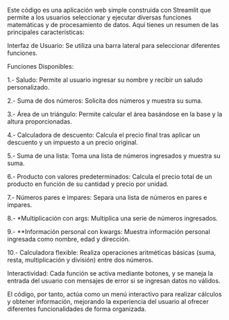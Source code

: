 Este código es una aplicación web simple construida con Streamlit que permite a los usuarios seleccionar y ejecutar diversas funciones matemáticas y de procesamiento de datos. Aquí tienes un resumen de las principales características:

Interfaz de Usuario: Se utiliza una barra lateral para seleccionar diferentes funciones.

Funciones Disponibles:

  1.- Saludo: Permite al usuario ingresar su nombre y recibir un saludo personalizado.
  
  2.- Suma de dos números: Solicita dos números y muestra su suma.
 
  3.- Área de un triángulo: Permite calcular el área basándose en la base y la altura proporcionadas.
  
  4.- Calculadora de descuento: Calcula el precio final tras aplicar un descuento y un impuesto a un precio original.
  
  5.- Suma de una lista: Toma una lista de números ingresados y muestra su suma.
  
  6.- Producto con valores predeterminados: Calcula el precio total de un producto en función de su cantidad y precio por unidad.
  
  7.- Números pares e impares: Separa una lista de números en pares e impares.
  
  8.- *Multiplicación con args: Multiplica una serie de números ingresados.
 
  9.- **Información personal con kwargs: Muestra información personal ingresada como nombre, edad y dirección.
  
  10.- Calculadora flexible: Realiza operaciones aritméticas básicas (suma, resta, multiplicación y división) entre dos números.

Interactividad: Cada función se activa mediante botones, y se maneja la entrada del usuario con mensajes de error si se ingresan datos no válidos.

El código, por tanto, actúa como un menú interactivo para realizar cálculos y obtener información, mejorando la experiencia del usuario al ofrecer diferentes funcionalidades de forma organizada.
